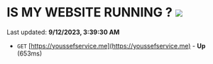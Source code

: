 # IS MY WEBSITE RUNNING ? [![](https://img.shields.io/static/v1?label=Sponsor&message=%E2%9D%A4&logo=GitHub&color=%23fe8e86)](https://github.com/sponsors/<username>)

Last updated: **9/12/2023, 3:39:30 AM**

- `GET` [https://youssefservice.me](https://youssefservice.me) - **Up** (653ms)
